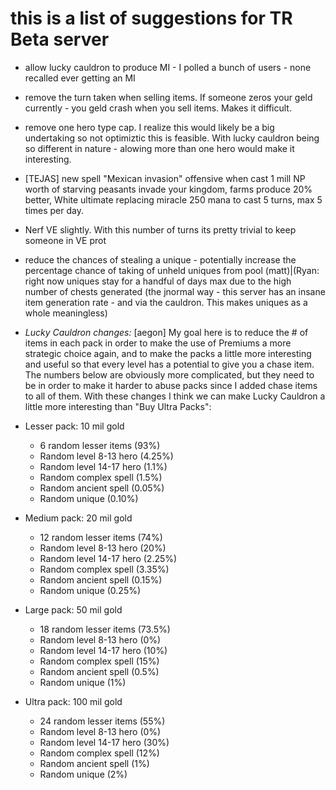 # this is a list of suggestions for TR Beta server

* allow lucky cauldron to produce MI - I polled a bunch of users - none recalled ever getting an MI
* remove the turn taken when selling items.  If someone zeros your geld currently - you geld crash when you sell items.  Makes it difficult.
* remove one hero type cap.  I realize this would likely be a big undertaking so not optimiztic this is feasible.  With lucky cauldron being so different in nature - alowing more than one hero would make it interesting.
* [TEJAS] new spell "Mexican invasion" offensive when cast 1 mill NP worth of starving peasants invade your kingdom, farms produce 20% better, White ultimate replacing miracle 250 mana to cast 5 turns, max 5 times per day.
* Nerf VE slightly.  With this number of turns its pretty trivial to keep someone in VE prot
* reduce the chances of stealing a unique - potentially increase the percentage chance of taking of unheld uniques from pool (matt)|(Ryan: right now uniques stay for a handful of days max due to the high number of chests generated (the jnormal way - this server has an insane item generation rate - and via the cauldron.  This makes uniques as a whole meaningless)


* *Lucky Cauldron changes:*
[aegon]
My goal here is to reduce the # of items in each pack in order to make the use of Premiums a more strategic choice again, and to make the packs a little more interesting and useful so that every level has a potential to give you a chase item. The numbers below are obviously more complicated, but they need to be in order to make it harder to abuse packs since I added chase items to all of them. With these changes I think we can make Lucky Cauldron a little more interesting than "Buy Ultra Packs":

* Lesser pack: 10 mil gold
  * 6 random lesser items (93%)
  * Random level 8-13 hero (4.25%)
  * Random level 14-17 hero (1.1%)
  * Random complex spell (1.5%)
  * Random ancient spell (0.05%)
  * Random unique (0.10%)

* Medium pack: 20 mil gold
  * 12 random lesser items (74%)
  * Random level 8-13 hero (20%)
  * Random level 14-17 hero (2.25%)
  * Random complex spell (3.35%)
  * Random ancient spell (0.15%)
  * Random unique (0.25%)

* Large pack: 50 mil gold
  * 18 random lesser items (73.5%)
  * Random level 8-13 hero (0%)
  * Random level 14-17 hero (10%)
  * Random complex spell (15%)
  * Random ancient spell (0.5%)
  * Random unique (1%)

* Ultra pack: 100 mil gold
  * 24 random lesser items (55%)
  * Random level 8-13 hero (0%)
  * Random level 14-17 hero (30%)
  * Random complex spell (12%)
  * Random ancient spell (1%)
  * Random unique (2%)
